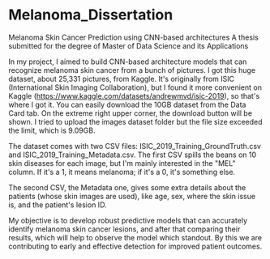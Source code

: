# Melanoma_Dissertation
Melanoma Skin Cancer Prediction using CNN-based architectures
A thesis submitted for the degree of Master of Data Science and its Applications

In my project, I aimed to build CNN-based architecture models that can recognize melanoma skin cancer from a bunch of pictures. I got this huge dataset, about 25,331 pictures, from Kaggle. It's originally from ISIC (International Skin Imaging Collaboration), but I found it more convenient on Kaggle (https://www.kaggle.com/datasets/andrewmvd/isic-2019), so that's where I got it. You can easily download the 10GB dataset from the Data Card tab. On the extreme right upper corner, the download button will be shown. I tried to upload the images dataset folder but the file size exceeded the limit, which is 9.09GB.

The dataset comes with two CSV files: ISIC_2019_Training_GroundTruth.csv and ISIC_2019_Training_Metadata.csv. The first CSV spills the beans on 10 skin diseases for each image, but I'm mainly interested in the "MEL" column. If it's a 1, it means melanoma; if it's a 0, it's something else.

The second CSV, the Metadata one, gives some extra details about the patients (whose skin images are used), like age, sex, where the skin issue is, and the patient's lesion ID.

My objective is to develop robust predictive models that can accurately identify melanoma skin cancer lesions, and after that comparing their results, which will help to observe the model which standout. By this we are contributing to early and effective detection for improved patient outcomes.
